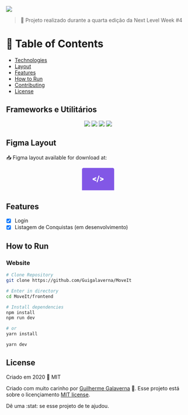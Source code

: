 <img src='https://i.ytimg.com/vi/nId4TNW4tlI/maxresdefault.jpg' />

> :rocket: Projeto realizado durante a quarta edição da Next Level Week #4

# :pushpin: Table of Contents

- [Technologies](#computer-technologies)
- [Layout](#layout)
- [Features](#rocket-features)
- [How to Run](#construction_worker-how-to-run)
- [Contributing](#tada-contributing)
- [License](#closed_book-license)

## Frameworks e Utilitários

<div align='center' id='computer-technologies'>
  <img src='https://img.shields.io/badge/React-1d3557?style=for-the-badge&logo=react&logoColor=61DAFB'></img>
  <img src='https://img.shields.io/badge/next.js-000000?style=for-the-badge&logo=next.js&logoColor=white'></img>
  <img src='https://img.shields.io/badge/TypeScript-3178c6?style=for-the-badge&logo=typescript&logoColor=white'></img>
  <img src='https://img.shields.io/badge/Yarn-117cad?style=for-the-badge&logo=yarn&logoColor=white'></img>
</div>

## Figma Layout

<div id='layout'>
  <p align="left"> 📥 Figma layout available for download at: </p>
  <p align="center">
      <a alt="Ir para Figma Web" href="https://www.figma.com/file/WDVmNh6nJvQ0vTIPay87rY/Move.it-1.0-Copy">
          <svg width="200" height="64" viewBox="0 0 106 64" fill="none"><path d="M97 61V4.207a4.32 4.32 0 00-1.172-2.975A3.903 3.903 0 0093 0H13c-1.06 0-2.078.443-2.828 1.232A4.32 4.32 0 009 4.207V61h88z" fill="#8257E6"></path><path d="M0 61h106v1.5c0 .398-.385.78-1.071 1.06-.685.282-1.615.44-2.584.44H3.655c-.97 0-1.899-.158-2.584-.44C.385 63.28 0 62.899 0 62.5V61zM41.733 30.643l6.06 2.095v3.495L38 32.135v-3.029l9.793-4.098v3.483l-6.06 2.152zM51.383 39h-2.648l5.506-18H56.9l-5.517 18zM64.289 30.61l-6.027-2.107v-3.484L68 29.118v3.028l-9.738 4.099V32.76l6.027-2.152z" fill="#fff"></path></svg>
      </a>
  </p>
</div>

## Features

- [x] Login
- [x] Listagem de Conquistas (em desenvolvimento)

## How to Run

### Website

```sh
# Clone Repository
git clone https://github.com/Guigalaverna/MoveIt

# Enter in directory
cd MoveIt/frontend

# Install dependencies
npm install
npm run dev

# or 
yarn install

yarn dev
```

## License

Criado em 2020 :closed_book: MIT

Criado com muito carinho por [Guilherme Galaverna](https://github.com/Guigalaverna) 🚀.
Esse projeto está sobre o licençiamento [MIT license](https://github.com/Guigalaverna/MoveIt/main/LICENSE).

Dê uma :stat: se esse projeto de te ajudou.
